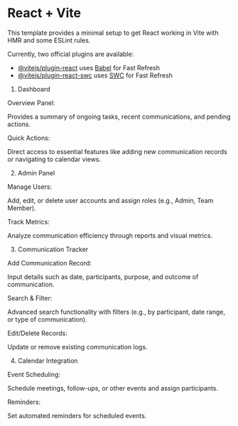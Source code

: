 # React + Vite

This template provides a minimal setup to get React working in Vite with HMR and some ESLint rules.

Currently, two official plugins are available:

- [@vitejs/plugin-react](https://github.com/vitejs/vite-plugin-react/blob/main/packages/plugin-react/README.md) uses [Babel](https://babeljs.io/) for Fast Refresh
- [@vitejs/plugin-react-swc](https://github.com/vitejs/vite-plugin-react-swc) uses [SWC](https://swc.rs/) for Fast Refresh


1. Dashboard

Overview Panel:

Provides a summary of ongoing tasks, recent communications, and pending actions.

Quick Actions:

Direct access to essential features like adding new communication records or navigating to calendar views.

2. Admin Panel

Manage Users:

Add, edit, or delete user accounts and assign roles (e.g., Admin, Team Member).

Track Metrics:

Analyze communication efficiency through reports and visual metrics.

3. Communication Tracker

Add Communication Record:

Input details such as date, participants, purpose, and outcome of communication.

Search & Filter:

Advanced search functionality with filters (e.g., by participant, date range, or type of communication).

Edit/Delete Records:

Update or remove existing communication logs.

4. Calendar Integration

Event Scheduling:

Schedule meetings, follow-ups, or other events and assign participants.

Reminders:

Set automated reminders for scheduled events.